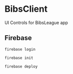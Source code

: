 # BibsClient
UI Controls for BibsLeague app


## Firebase

```
firebase login
```

```
firebase init
```

```
firebase deploy
```